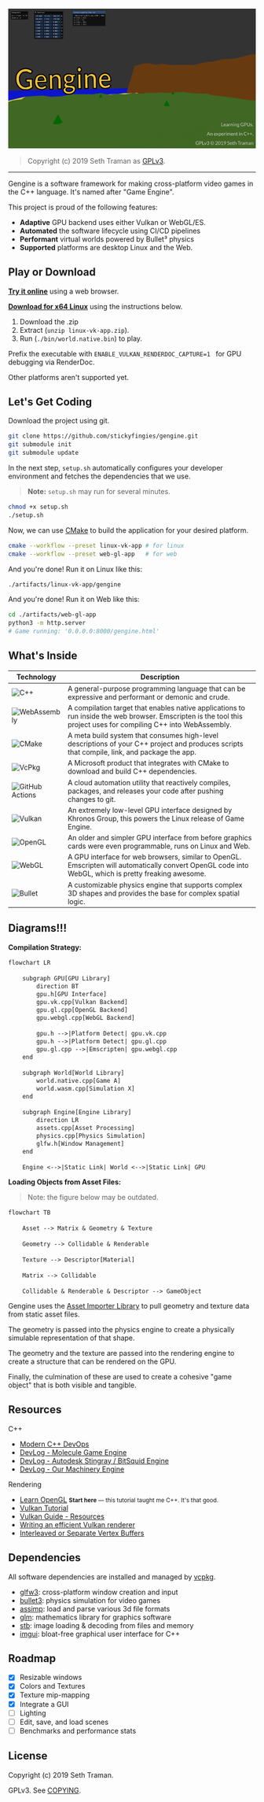 ![Gengine](./data/cover_image.png "Cover image")

> Copyright (c) 2019 Seth Traman as [GPLv3](./COPYING).

---

Gengine is a software framework for making cross-platform video games in the C++ language.  It's named after "Game Engine". 


This project is proud of the following features:
- **Adaptive** GPU backend uses either Vulkan or WebGL/ES.
- **Automated** the software lifecycle using CI/CD pipelines
- **Performant** virtual worlds powered by Bullet³ physics
- **Supported** platforms are desktop Linux and the Web.

Play or Download
---

[**Try it online**](https://stickyfingies.github.io/gengine/gengine.html) using a web browser.

[**Download for x64 Linux**](https://github.com/stickyfingies/gengine/releases/download/master/linux-vk-app.zip) using the instructions below.
1. Download the .zip
2. Extract (`unzip linux-vk-app.zip`).
3. Run (`./bin/world.native.bin`) to play.

Prefix the executable with `ENABLE_VULKAN_RENDERDOC_CAPTURE=1 ` for GPU debugging via RenderDoc.

Other platforms aren't supported yet.

Let's Get Coding
---

Download the project using git.

```sh
git clone https://github.com/stickyfingies/gengine.git
git submodule init
git submodule update
```

In the next step, `setup.sh` automatically configures your developer environment and fetches the dependencies that we use.

> **Note:** `setup.sh` may run for several minutes.

```sh
chmod +x setup.sh
./setup.sh
```

Now, we can use [CMake](https://cmake.org/download/) to build the application for your desired platform.

```sh
cmake --workflow --preset linux-vk-app # for linux
cmake --workflow --preset web-gl-app   # for web
```

And you're done!  Run it on Linux like this:

```sh
./artifacts/linux-vk-app/gengine
```

And you're done!  Run it on Web like this:

```sh
cd ./artifacts/web-gl-app
python3 -m http.server
# Game running: '0.0.0.0:8000/gengine.html'
```

What's Inside
---

| Technology | Description |
| ---------- | ----------- |
| ![C++](https://a11ybadges.com/badge?logo=cplusplus) | A general-purpose programming language that can be expressive and performant or demonic and crude. |
| ![WebAssembly](https://a11ybadges.com/badge?logo=webassembly) | A compilation target that enables native applications to run inside the web browser. Emscripten is the tool this project uses for compiling C++ into WebAssembly. |
| ![CMake](https://a11ybadges.com/badge?logo=cmake) | A meta build system that consumes high-level descriptions of your C++ project and produces scripts that compile, link, and package the app.|
| ![VcPkg](https://a11ybadges.com/badge?text=vcpkg&badgeColor=gold&logo=package) | A Microsoft product that integrates with CMake to download and build C++ dependencies. |
| ![GitHub Actions](https://a11ybadges.com/badge?logo=githubactions) | A cloud automation utility that reactively compiles, packages, and releases your code after pushing changes to git. |
| ![Vulkan](https://a11ybadges.com/badge?logo=vulkan) | An extremely low-level GPU interface designed by Khronos Group, this powers the Linux release of Game Engine.|
| ![OpenGL](https://a11ybadges.com/badge?logo=opengl) | An older and simpler GPU interface from before graphics cards were even programmable, runs on Linux and Web. |
| ![WebGL](https://a11ybadges.com/badge?logo=webgl) | A GPU interface for web browsers, similar to OpenGL.  Emscripten will automatically convert OpenGL code into WebGL, which is pretty freaking awesome. |
| ![Bullet](https://a11ybadges.com/badge?text=Bullet&badgeColor=goldenrod&logo=crosshair) | A customizable physics engine that supports complex 3D shapes and provides the base for complex spatial logic. |

Diagrams!!!
---

**Compilation Strategy:**

```mermaid
flowchart LR

    subgraph GPU[GPU Library]
        direction BT
        gpu.h[GPU Interface]
        gpu.vk.cpp[Vulkan Backend]
        gpu.gl.cpp[OpenGL Backend]
        gpu.webgl.cpp[WebGL Backend]

        gpu.h -->|Platform Detect| gpu.vk.cpp
        gpu.h -->|Platform Detect| gpu.gl.cpp
        gpu.gl.cpp -->|Emscripten| gpu.webgl.cpp
    end

    subgraph World[World Library]
        world.native.cpp[Game A]
        world.wasm.cpp[Simulation X]
    end

    subgraph Engine[Engine Library]
        direction LR
        assets.cpp[Asset Processing]
        physics.cpp[Physics Simulation]
        glfw.h[Window Management]
    end

    Engine <-->|Static Link| World <-->|Static Link| GPU

```

**Loading Objects from Asset Files:**

> Note: the figure below may be outdated.

```mermaid
flowchart TB

    Asset --> Matrix & Geometry & Texture

    Geometry --> Collidable & Renderable

    Texture --> Descriptor[Material]

    Matrix --> Collidable

    Collidable & Renderable & Descriptor --> GameObject
```

Gengine uses the [Asset Importer Library](https://assimp.org/) to pull geometry and texture data from static asset files.

The geometry is passed into the physics engine to create a physically simulable representation of that shape.

The geometry and the texture are passed into the rendering engine to create a structure that can be rendered on the GPU.

Finally, the culmination of these are used to create a cohesive "game object" that is both visible and tangible.

## Resources

C++
- [Modern C++ DevOps](https://moderncppdevops.com/)
- [DevLog - Molecule Game Engine](https://blog.molecular-matters.com/)
- [DevLog - Autodesk Stingray / BitSquid Engine](http://bitsquid.blogspot.com/)
- [DevLog - Our Machinery Engine](https://ruby0x1.github.io/machinery_blog_archive/)

Rendering
- [Learn OpenGL](https://learnopengl.com/) <small>**Start here** — this tutorial taught me C++. It's that good.</small>
- [Vulkan Tutorial](https://vulkan-tutorial.com/)
- [Vulkan Guide - Resources](https://vkguide.dev/docs/great_resources)
- [Writing an efficient Vulkan renderer](https://zeux.io/2020/02/27/writing-an-efficient-vulkan-renderer/)
- [Interleaved or Separate Vertex Buffers](https://www.reddit.com/r/vulkan/comments/rtpdvu/interleaved_vs_separate_vertex_buffers/)

Dependencies
---

All software dependencies are installed and managed by [vcpkg](https://vcpkg.io/).

- [glfw3](https://www.glfw.org/): cross-platform window creation and input
- [bullet3](https://pybullet.org/wordpress/): physics simulation for video games
- [assimp](http://assimp.org/): load and parse various 3d file formats
- [glm](https://github.com/g-truc/glm): mathematics library for graphics software
- [stb](https://github.com/nothings/stb): image loading & decoding from files and memory
- [imgui](https://github.com/ocornut/imgui): bloat-free graphical user interface for C++

Roadmap
---

- [x] Resizable windows
- [x] Colors and Textures
- [x] Texture mip-mapping
- [x] Integrate a GUI
- [ ] Lighting
- [ ] Edit, save, and load scenes
- [ ] Benchmarks and performance stats

License
---
Copyright (c) 2019 Seth Traman.

GPLv3.  See [COPYING](./COPYING).